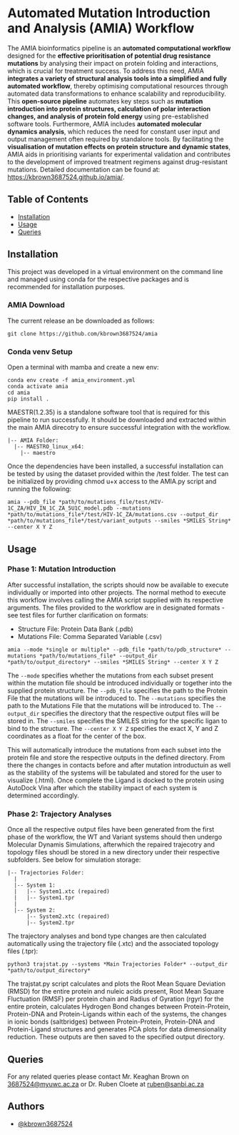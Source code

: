 # Automated Mutation Introduction and Analysis (AMIA) Workflow
The AMIA bioinformatics pipeline is an **automated computational workflow** designed for the **effective prioritisation of potential drug resistance mutations** by analysing their impact on protein folding and interactions, which is crucial for treatment success. To address this need, AMIA **integrates a variety of structural analysis tools into a simplified and fully automated workflow**, thereby optimising computational resources through automated data transformations to enhance scalability and reproducibility. This **open-source pipeline** automates key steps such as **mutation introduction into protein structures, calculation of polar interaction changes, and analysis of protein fold energy** using pre-established software tools. Furthermore, AMIA includes **automated molecular dynamics analysis**, which reduces the need for constant user input and output management often required by standalone tools. By facilitating the **visualisation of mutation effects on protein structure and dynamic states**, AMIA aids in prioritising variants for experimental validation and contributes to the development of improved treatment regimens against drug-resistant mutations. Detailed documentation can be found at: https://kbrown3687524.github.io/amia/.


## Table of Contents

 * [Installation](#installation)
 * [Usage](#usage)
 * [Queries](#queries)
## Installation
This project was developed in a virtual environment on the command line and managed using conda for the respective packages and is recommended for installation purposes. 

### AMIA Download
The current release an be downloaded as follows:
```
git clone https://github.com/kbrown3687524/amia
```

### Conda venv Setup
Open a terminal with mamba and create a new env:
```
conda env create -f amia_environment.yml
conda activate amia
cd amia
pip install .
```
MAESTR(1.2.35) is a standalone software tool that is required for this pipeline to run successfully. It should be downloaded and extracted within the main AMIA direcotry to ensure successful integration with the workflow.
```
|-- AMIA Folder:
  |-- MAESTRO_linux_x64:
    |-- maestro
```
Once the dependencies have been installed, a successful installation can be tested by using the dataset provided within the /test folder. The test can be initialized by providing chmod u+x access to the AMIA.py script and running the following:

```
amia --pdb_file *path/to/mutations_file/test/HIV-1C_ZA/HIV_IN_1C_ZA_5U1C_model.pdb --mutations *path/to/mutations_file*/test/HIV-1C_ZA/mutations.csv --output_dir *path/to/mutations_file*/test/variant_outputs --smiles *SMILES String* --center X Y Z
```

## Usage

### Phase 1: Mutation Introduction
After successful installation, the scripts should now be available to execute individually or imported into other projects. The normal method to execute this workflow involves calling the AMIA script supplied with its respective arguments. The files provided to the workflow are in designated formats - see test files for further clarification on formats: 

* Structure File: Protein Data Bank (.pdb)
* Mutations File: Comma Separated Variable (.csv)

```
amia --mode *single or multiple* --pdb_file *path/to/pdb_structure* --mutations *path/to/mutations_file* --output_dir *path/to/output_directory* --smiles *SMILES String* --center X Y Z
```
The ```--mode```  specifies whether the mutations from each subset present within the mutation file should be introduced individually or together into the supplied protein structure. 
The ```--pdb_file``` specifies the path to the Protein File that the mutations will be introduced to. 
The ```--mutations``` specifies the path to the Mutations File that the mutations will be introduced to. 
The ```--output_dir``` specifies the directory that the respective output files will be stored in. 
The ``--smiles``  specifies the SMILES string for the specific ligan to bind to the structure.
The ``--center X Y Z`` specifies the exact X, Y and Z coordinates as a float for the center of the box.


This will automatically introduce the mutations from each subset into the protein file and store the respective outputs in the defined directory. From there the changes in contacts before and after mutation introductuin as well as the stability of the systems will be tabulated and stored for the user to visualize (.html). Once complete the Ligand is docked to the protein using AutoDock Vina after which the stability impact of each system is determined accordingly.

### Phase 2: Trajectory Analyses
Once all the respective output files have been generated from the first phase of the workflow, the WT and Variant systems should then undergo Molecular Dynamis Simulations, afterwhich the repaired trajecotry and topology files shoudl be stored in a new directory under their respective subfolders. See below for simulation storage:

```
|-- Trajectories Folder:
  |
  |-- System 1:
  |   |-- System1.xtc (repaired)
  |   |-- System1.tpr
  |
  |-- System 2:
      |-- System2.xtc (repaired)
      |-- System2.tpr

``` 
The trajectory analyses and bond type changes are then calculated automatically using the trajectory file (.xtc) and the associated topology files (.tpr):

```
python3 trajstat.py --systems *Main Trajectories Folder* --output_dir  *path/to/output_directory*
```
The trajstat.py script calculates and plots the Root Mean Square Deviation (RMSD) for the entire protein and nuleic acids present, Root Mean Square Fluctuation (RMSF) per protein chain and Radius of Gyration (rgyr) for the entire protein, calculates Hydrogen Bond changes between Protein-Protein, Protein-DNA and Protein-Ligands within each of the systems, the changes in ionic bonds (saltbridges) between Protein-Protein, Protein-DNA and Protein-Ligand structures and generates PCA plots for data dimensionality reduction. These outputs are then saved to the specified output directory.
## Queries
For any related queries please contact Mr. Keaghan Brown on 3687524@myuwc.ac.za or Dr. Ruben Cloete at ruben@sanbi.ac.za
## Authors

- [@kbrown3687524](https://www.github.com/kbrown3687524)

